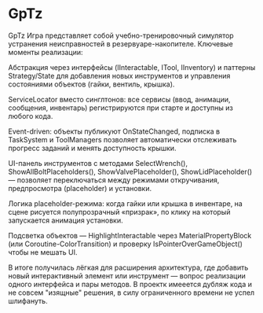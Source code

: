 # GpTz
 GpTz Игра представляет собой учебно-тренировочный симулятор устранения неисправностей в резервуаре-накопителе. Ключевые моменты реализации:

Абстракция через интерфейсы (IInteractable, ITool, IInventory) и паттерны Strategy/State для добавления новых инструментов и управления состояниями объектов (гайки, вентиль, крышка).

ServiceLocator вместо синглтонов: все сервисы (ввод, анимации, сообщения, инвентарь) регистрируются при старте и доступны из любого кода.

Event-driven: объекты публикуют OnStateChanged, подписка в TaskSystem и ToolManagers позволяет автоматически отслеживать прогресс заданий и менять доступность крышки.

UI-панель инструментов с методами SelectWrench(), ShowAllBoltPlaceholders(), ShowValvePlaceholder(), ShowLidPlaceholder() — позволяет переключаться между режимами откручивания, предпросмотра (placeholder) и установки.

Логика placeholder-режима: когда гайки или крышка в инвентаре, на сцене рисуется полупрозрачный «призрак», по клику на который запускается анимация установки.

Подсветка объектов — HighlightInteractable через MaterialPropertyBlock (или Coroutine-ColorTransition) и проверку IsPointerOverGameObject() чтобы не мешать UI.

В итоге получилась лёгкая для расширения архитектура, где добавить новый интерактивный элемент или инструмент — вопрос реализации одного интерфейса и пары методов. В проектк имееется дубляж кода и не совсем "изящные" решения, в силу ограниченного времени не успел шлифануть.
